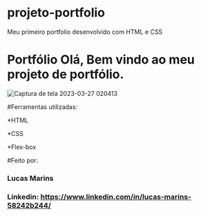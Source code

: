 # projeto-portfolio
Meu primeiro portfolio desenvolvido com HTML e CSS

# Portfólio Olá, Bem vindo ao meu projeto de portfólio.

![Captura de tela 2023-03-27 020413](https://user-images.githubusercontent.com/116246063/227845786-f4973e91-11f8-4bbb-9666-e0e0cc094d09.jpg)

#Ferramentas utilizadas:

*HTML

*CSS

*Flex-box

#Feito por:

### Lucas Marins

### Linkedin: https://www.linkedin.com/in/lucas-marins-58242b244/
